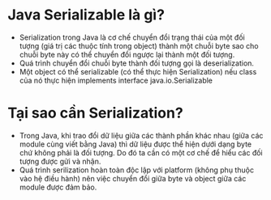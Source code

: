 # Java Serializable là gì?
- Serialization trong Java là cơ chế chuyển đổi trạng thái của một đối tượng (giá trị các thuộc tính trong object) thành một chuỗi byte sao cho chuỗi byte này có thể chuyển đổi ngược lại thành một đối tượng.
- Quá trình chuyển đổi chuỗi byte thành đối tượng gọi là deserialization.
- Một object có thể serializable (có thể thực hiện Serialization) nếu class của nó thực hiện implements interface java.io.Serializable

# Tại sao cần Serialization?
- Trong Java, khi trao đổi dữ liệu giữa các thành phần khác nhau (giữa các module cùng viết bằng Java) thì dữ liệu được thể hiện dưới dạng byte chứ không phải là đối tượng. Do đó ta cần có một cơ chế để hiểu các đối tượng được gửi và nhận.
- Quá trình serilization hoàn toàn độc lập với platform (không phụ thuộc vào hệ điều hành) nên việc chuyển đổi giữa byte và object giữa các module được đảm bảo.
